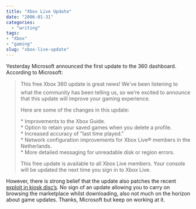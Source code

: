```yaml
---
title: "Xbox Live Update"
date: "2006-01-31"
categories: 
  - "writing"
tags:
- "Xbox"
- "gaming"
slug: "xbox-live-update"
---
```


Yesterday Microsoft announced the first update to the 360 dashboard. According to Microsoft:

> This free Xbox 360 update is great news! We’ve been listening to what the community has been telling us, so we’re excited to announce that this update will improve your gaming experience.
> 
> Here are some of the changes in this update:
> 
> \* Improvements to the Xbox Guide.  
> \* Option to retain your saved games when you delete a profile.  
> \* Increased accuracy of "last time played."  
> \* Network configuration improvements for Xbox Live® members in the Netherlands.  
> \* More detailed messaging for unreadable disk or region errors.
> 
> This free update is available to all Xbox Live members. Your console will be updated the next time you sign in to Xbox Live.

However, there is strong belief that the update also patches the recent [exploit in kiosk disc’s](https://www.joystiq.com/2006/01/01/xbox-360-inches-closer-to-piracy-with-bootable-copyable-kiosk-d/). No sign of an update allowing you to carry on browsing the marketplace whilst downloading, also not much on the horizon about game updates. Thanks, Microsoft but keep on working at it.
